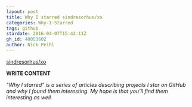 ```yaml
---
layout: post
title: Why I starred sindresorhus/xo
categories: Why-I-Starred
tags: github
stardate: 2016-04-07T15:42:11Z
gh_id: 40053602
author: Nick Peihl
---
```


[sindresorhus/xo](https://github.com/sindresorhus/xo)

**WRITE CONTENT**

*"Why I starred" is a series of articles describing projects I star on GitHub and why I found them interesting. My hope is that you'll find them interesting as well.*

